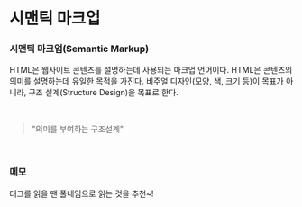 # 시맨틱 마크업

### 시맨틱 마크업(Semantic Markup)

HTML은 웹사이트 콘텐츠를 설명하는데 사용되는 마크업 언어이다. HTML은 콘텐츠의 의미를 설명하는데 유일한 목적을 가진다. 비주얼 디자인(모양, 색, 크기 등)이 목표가 아니라, 구조 설계(Structure Design)을 목표로 한다.

<br/>

> "의미를 부여하는 구조설계"

<br/>

### 메모

태그를 읽을 땐 풀네임으로 읽는 것을 추천~!
